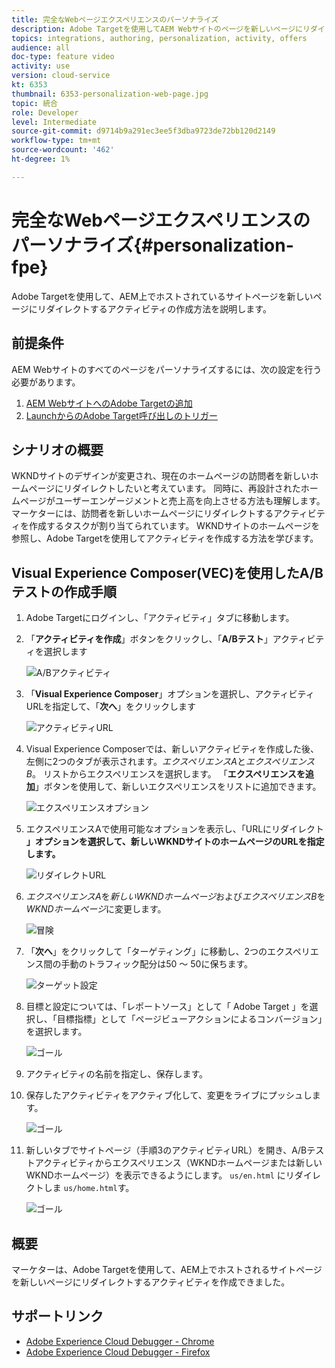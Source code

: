 ```yaml
---
title: 完全なWebページエクスペリエンスのパーソナライズ
description: Adobe Targetを使用してAEM Webサイトのページを新しいページにリダイレクトするTargetアクティビティの作成方法を説明します。
topics: integrations, authoring, personalization, activity, offers
audience: all
doc-type: feature video
activity: use
version: cloud-service
kt: 6353
thumbnail: 6353-personalization-web-page.jpg
topic: 統合
role: Developer
level: Intermediate
source-git-commit: d9714b9a291ec3ee5f3dba9723de72bb120d2149
workflow-type: tm+mt
source-wordcount: '462'
ht-degree: 1%

---
```



# 完全なWebページエクスペリエンスのパーソナライズ{#personalization-fpe}

Adobe Targetを使用して、AEM上でホストされているサイトページを新しいページにリダイレクトするアクティビティの作成方法を説明します。

## 前提条件

AEM Webサイトのすべてのページをパーソナライズするには、次の設定を行う必要があります。

1. [AEM WebサイトへのAdobe Targetの追加](./add-target-launch-extension.md)
1. [LaunchからのAdobe Target呼び出しのトリガー](./load-and-fire-target.md)

## シナリオの概要

WKNDサイトのデザインが変更され、現在のホームページの訪問者を新しいホームページにリダイレクトしたいと考えています。 同時に、再設計されたホームページがユーザーエンゲージメントと売上高を向上させる方法も理解します。 マーケターには、訪問者を新しいホームページにリダイレクトするアクティビティを作成するタスクが割り当てられています。 WKNDサイトのホームページを参照し、Adobe Targetを使用してアクティビティを作成する方法を学びます。

## Visual Experience Composer(VEC)を使用したA/Bテストの作成手順

1. Adobe Targetにログインし、「アクティビティ」タブに移動します。
1. 「**アクティビティを作成**」ボタンをクリックし、「**A/Bテスト**」アクティビティを選択します

   ![A/Bアクティビティ](assets/ab-target-activity.png)

1. 「**Visual Experience Composer**」オプションを選択し、アクティビティURLを指定して、「**次へ**」をクリックします

   ![アクティビティURL](assets/ab-test-url.png)

1. Visual Experience Composerでは、新しいアクティビティを作成した後、左側に2つのタブが表示されます。*エクスペリエンスA*&#x200B;と&#x200B;*エクスペリエンスB*。 リストからエクスペリエンスを選択します。 「**エクスペリエンスを追加**」ボタンを使用して、新しいエクスペリエンスをリストに追加できます。

   ![エクスペリエンスオプション](assets/experience-options.png)

1. エクスペリエンスAで使用可能なオプションを表示し、「URLにリダイレクト&#x200B;**」オプションを選択して、新しいWKNDサイトのホームページのURLを指定します。**

   ![リダイレクトURL](assets/redirect-url.png)

1. *エクスペリエンスA*&#x200B;を&#x200B;*新しいWKNDホームページ*&#x200B;および&#x200B;*エクスペリエンスB*&#x200B;を&#x200B;*WKNDホームページ*&#x200B;に変更します。

   ![冒険](assets/new-experiences.png)

1. 「**次へ**」をクリックして「ターゲティング」に移動し、2つのエクスペリエンス間の手動のトラフィック配分は50 ～ 50に保ちます。

   ![ターゲット設定](assets/targeting.png)

1. 目標と設定については、「レポートソース」として「 Adobe Target 」を選択し、「目標指標」として「ページビューアクションによるコンバージョン」を選択します。

   ![ゴール](assets/goals.png)

1. アクティビティの名前を指定し、保存します。
1. 保存したアクティビティをアクティブ化して、変更をライブにプッシュします。

   ![ゴール](assets/activate.png)

1. 新しいタブでサイトページ（手順3のアクティビティURL）を開き、A/Bテストアクティビティからエクスペリエンス（WKNDホームページまたは新しいWKNDホームページ）を表示できるようにします。 `us/en.html` にリダイレクトしま `us/home.html`す。

   ![ゴール](assets/redirect-test.png)

## 概要

マーケターは、Adobe Targetを使用して、AEM上でホストされるサイトページを新しいページにリダイレクトするアクティビティを作成できました。

## サポートリンク

* [Adobe Experience Cloud Debugger - Chrome](https://chrome.google.com/webstore/detail/adobe-experience-cloud-de/ocdmogmohccmeicdhlhhgepeaijenapj)
* [Adobe Experience Cloud Debugger - Firefox](https://addons.mozilla.org/en-US/firefox/addon/adobe-experience-platform-dbg/)

